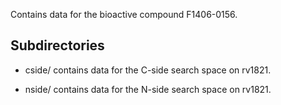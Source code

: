 Contains data for the bioactive compound F1406-0156.

## Subdirectories

- cside/ contains data for the C-side search space on rv1821.

- nside/ contains data for the N-side search space on rv1821.

